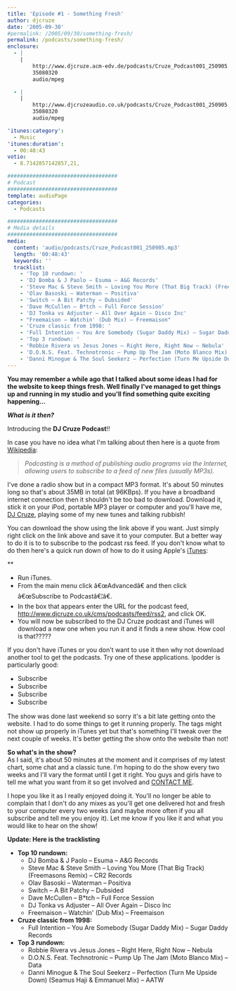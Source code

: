 ```yaml
---
title: 'Episode #1 - Something Fresh'
author: djcruze
date: '2005-09-30'
#permalink: /2005/09/30/something-fresh/
permalink: /podcasts/something-fresh/
enclosure:
  - |
    |
        http://www.djcruze.acm-edv.de/podcasts/Cruze_Podcast001_250905.mp3
        35080320
        audio/mpeg

  - |
    |
        http://www.djcruzeaudio.co.uk/podcasts/Cruze_Podcast001_250905.mp3
        35080320
        audio/mpeg

'itunes:category':
  - Music
'itunes:duration':
  - 00:48:43
votio:
  - 8.7142857142857,21,

###################################
# Podcast
###################################
template: audioPage
categories:
  - Podcasts

###################################
# Media details
###################################
media:
  content: 'audio/podcasts/Cruze_Podcast001_250905.mp3'
  length: '00:48:43'
  keywords: ''
  tracklist:
    - 'Top 10 rundown: '
    - 'DJ Bomba & J Paolo – Esuma – A&G Records'
    - 'Steve Mac & Steve Smith – Loving You More (That Big Track) (Freemasons Remix) – CR2 Records'
    - 'Olav Basoski – Waterman – Positiva'
    - 'Switch – A Bit Patchy – Dubsided'
    - 'Dave McCullen – B*tch – Full Force Session'
    - 'DJ Tonka vs Adjuster – All Over Again – Disco Inc'
    - "Freemaison – Watchin' (Dub Mix) – Freemaison"
    - 'Cruze classic from 1998: '
    - 'Full Intention – You Are Somebody (Sugar Daddy Mix) – Sugar Daddy Records'
    - 'Top 3 rundown: '
    - 'Robbie Rivera vs Jesus Jones – Right Here, Right Now – Nebula'
    - 'D.O.N.S. Feat. Technotronic – Pump Up The Jam (Moto Blanco Mix) – Data'
    - 'Danni Minogue & The Soul Seekerz – Perfection (Turn Me Upside Down) (Seamus Haji & Emmanuel Mix) – AATW'
---
```


**You may remember a while ago that I talked about some ideas I had for the website to keep things fresh. Well finally I've managed to get things up and running in my studio and you'll find something quite exciting happening...**

**_What is it then?_**

Introducing the **DJ Cruze Podcast**!!

In case you have no idea what I'm talking about then here is a quote from [Wikipedia][3]:

> _Podcasting is a method of publishing audio programs via the Internet, allowing users to subscribe to a feed of new files (usually MP3s)._

I've done a radio show but in a compact MP3 format. It's about 50 minutes long so that's about 35MB in total (at 96KBps). If you have a broadband internet connection then it shouldn't be too bad to download. Download it, stick it on your iPod, portable MP3 player or computer and you'll have me, [DJ Cruze][4], playing some of my new tunes and talking rubbish!

You can download the show using the link above if you want. Just simply right click on the link above and save it to your computer. But a better way to do it is to to subscribe to the podcast rss feed. If you don't know what to do then here's a quick run down of how to do it using Apple's [iTunes][5]:

\*\*</p>

- Run iTunes.
- From the main menu click â€œAdvancedâ€ and then click â€œSubscribe to Podcastâ€¦â€.
- In the box that appears enter the URL for the podcast feed, <http://www.djcruze.co.uk/cms/podcasts/feed/rss2>, and click OK.
- You will now be subscribed to the DJ Cruze podcast and iTunes will download a new one when you run it and it finds a new show. How cool is that?????

</strong>

If you don't have iTunes or you don't want to use it then why not download another tool to get the podcasts. Try one of these applications. Ipodder is particularly good:

- [<img src="http://www.djcruze.co.uk/cms/wp-content/badge_ipodder.gif" width="80" height="15" border="0" alt="Subscribe to djcruze.co.uk podcast via iPodder" />][6]
- [<img src="http://www.djcruze.co.uk/cms/wp-content/badge_iPodderX_B2.gif" width="80" height="15" border="0" alt="Subscribe to djcruze.co.uk podcast via iPodderX" />][7]
- [<img src="http://www.djcruze.co.uk/cms/wp-content/badge_nimiq_small.gif" width="80" height="15" border="0" alt="Subscribe to djcruze.co.uk podcast via Nimiq" />][8]
- [<img src="http://www.djcruze.co.uk/cms/wp-content/badge_dopplerbutton.png" width="80" height="15" border="0" alt="Subscribe to djcruze.co.uk podcast via Doppler" />][9]

The show was done last weekend so sorry it's a bit late getting onto the website. I had to do some things to get it running properly. The tags might not show up properly in iTunes yet but that's something I'll tweak over the next couple of weeks. It's better getting the show onto the website than not!

**So what's in the show?**  
As I said, it's about 50 minutes at the moment and it comprises of my latest chart, some chat and a classic tune. I'm hoping to do the show every two weeks and I'll vary the format until I get it right. You guys and girls have to tell me what you want from it so get involved and [CONTACT ME][10].

I hope you like it as I really enjoyed doing it. You'll no longer be able to complain that I don't do any mixes as you'll get one delivered hot and fresh to your computer every two weeks (and maybe more often if you all subscribe and tell me you enjoy it). Let me know if you like it and what you would like to hear on the show!

**Update: Here is the tracklisting**

- **Top 10 rundown:**
  - DJ Bomba & J Paolo – Esuma – A&G Records
  - Steve Mac & Steve Smith – Loving You More (That Big Track) (Freemasons Remix) – CR2 Records
  - Olav Basoski – Waterman – Positiva
  - Switch – A Bit Patchy – Dubsided
  - Dave McCullen – B\*tch – Full Force Session
  - DJ Tonka vs Adjuster – All Over Again – Disco Inc
  - Freemaison – Watchin' (Dub Mix) – Freemaison
- **Cruze classic from 1998:**
  - Full Intention – You Are Somebody (Sugar Daddy Mix) – Sugar Daddy Records
- **Top 3 rundown:**
  - Robbie Rivera vs Jesus Jones – Right Here, Right Now – Nebula
  - D.O.N.S. Feat. Technotronic – Pump Up The Jam (Moto Blanco Mix) – Data
  - Danni Minogue & The Soul Seekerz – Perfection (Turn Me Upside Down) (Seamus Haji & Emmanuel Mix) – AATW

[1]: http://www.djcruzeaudio.co.uk/podcasts/Cruze_Podcast001_250905.mp3
[2]: http://www.djcruze.co.uk/cms/podcasts/feed/rss2
[3]: http://en.wikipedia.org/wiki/Podcasting
[4]: http://www.djcruze.co.uk/
[5]: http://www.apple.com/itunes/
[6]: http://ipodder.sourceforge.net/
[7]: http://ipodderx.com/
[8]: http://www.nimiq.nl/
[9]: http://www.dopplerradio.net/
[10]: http://www.djcruze.co.uk/cms/contact/
